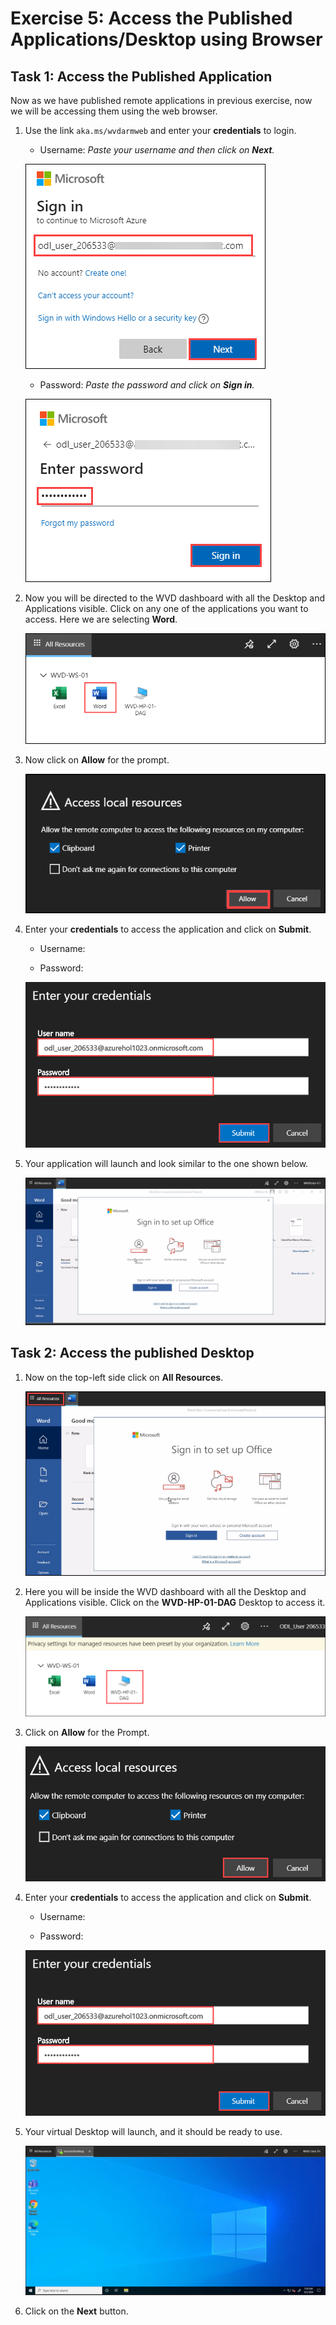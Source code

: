 # **Exercise 5: Access the Published Applications/Desktop using Browser**

## **Task 1: Access the Published Application**

Now as we have published remote applications in previous exercise, now we will be accessing them using the web browser.

1. Use the link ```aka.ms/wvdarmweb``` and enter your **credentials** to login. 

   - Username: *Paste your username* **<inject key="AzureAdUserEmail" />** *and then click on **Next**.*
   
   ![ws name.](media/95.png)

   - Password: *Paste the password* **<inject key="AzureAdUserPassword" />** *and click on **Sign in**.*

   ![ws name.](media/96.png)
  

2. Now you will be directed to the WVD dashboard with all the Desktop and Applications visible. Click on any one of the applications you want to access. Here we are selecting **Word**. 

   ![ws name.](media/a46.png)


3. Now click on **Allow** for the prompt.

   ![ws name.](media/128.png)


4. Enter your **credentials** to access the application and click on **Submit**.

   - Username: **<inject key="AzureAdUserEmail" />** 
  
   - Password: **<inject key="AzureAdUserPassword" />**

   ![ws name.](media/89.png)
      
5. Your application will launch and look similar to the one shown below.

   ![ws name.](media/130.png)

## **Task 2: Access the published Desktop**

1. Now on the top-left side click on **All Resources**.
   
   ![ws name.](media/wvd53.png)
   
   
2. Here you will be inside the WVD dashboard with all the Desktop and Applications visible. Click on the **WVD-HP-01-DAG** Desktop to access it. 

   ![ws name.](media/92.png)


3. Click on **Allow** for the Prompt.

   ![ws name.](media/93.png)


4. Enter your **credentials** to access the application and click on **Submit**.

   - Username: **<inject key="AzureAdUserEmail" />** 
  
   - Password: **<inject key="AzureAdUserPassword" />**

   ![ws name.](media/89.png)


5. Your virtual Desktop will launch, and it should be ready to use. 

   ![ws name.](media/49.png)
   
6. Click on the **Next** button.

